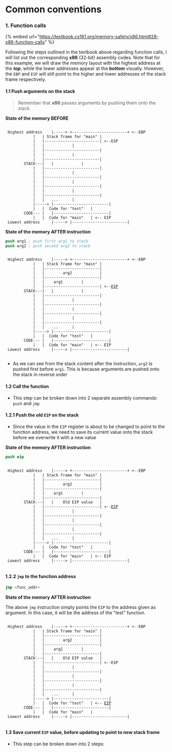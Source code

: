 # Common conventions

### 1. Function calls

{% embed url="https://textbook.cs161.org/memory-safety/x86.html#28-x86-function-calls" %}

Following the steps outlined in the textbook above regarding function calls, I will list out the corresponding **x86** (32-bit) assembly codes. Note that for this example, we will draw the memory layout with the highest address at the _**top**_, while the lower addresses appear at the _**bottom**_ visually. However, the `EBP` and `ESP` will still point to the higher and lower addresses of the stack frame respectively.

#### 1.1 Push arguments on the stack

> Remember that **x86** passes arguments by pushing them onto the stack&#x20;

**State of the memory BEFORE**

```

 Highest address	|----->	+------------------------+ <--EBP
			|	| Stack frame for "main" |			 
			|	|------------------------| <--ESP			 
			|	| 			 |
			|	|------------------------|			 
			|	|			 |
			|	|------------------------|
		STACK---|	|			 |		 	
			|	|------------------------|
			|	|			 |	
			|	|------------------------|
			|	|			 |	
			|	|------------------------|
			|	|			 |	
			|	|------------------------|
			|	|	...		 |	
			|----->	|------------------------|
			|	|  Code for "test"	 |	 	
		CODE---	|	|------------------------|
			|	|  Code for "main"	 | <-- EIP	 	
 Lowest address		|----->	|------------------------| 

```

**State of the memory AFTER instruction**

```nasm
push arg1 ; push first arg1 to stack
push arg2 ; push second arg2 to stack
```

<pre><code>
 Highest address	|----->	+------------------------+ &#x3C;--EBP
			|	| Stack frame for "main" |			 
			|	|------------------------| 			 
			|	|        arg2	         |
			|	|------------------------|			 
			|	|	 arg1		 |
			|	|------------------------| &#x3C;--<a data-footnote-ref href="#user-content-fn-1">ESP</a>
		STACK---|	|			 |		 	
			|	|------------------------|
			|	|			 |	
			|	|------------------------|
			|	|			 |	
			|	|------------------------|
			|	|			 |	
			|	|------------------------|
			|	|	...		 |	
			|----->	|------------------------|
			|	|  Code for "test"	 |	 	
		CODE---	|	|------------------------|
			|	|  Code for "main"	 | &#x3C;-- EIP	 	
 Lowest address		|----->	|------------------------| 

</code></pre>

* As we can see from the stack content after the instruction, `arg2` is pushed first before `arg1`. This is because arguments are pushed onto the stack in reverse order

#### 1.2 Call the function

* This step can be broken down into 2 separate assembly commands: `push` and `jmp`

#### 1.2.1 Push the old `EIP` on the stack

* Since the value in the `EIP` register is about to be changed to point to the function address, we need to save its current value onto the stack before we overwrite it with a new value

**State of the memory AFTER instruction**

```nasm
push eip
```

<pre><code>
 Highest address	|----->	+------------------------+ &#x3C;--EBP
			|	| Stack frame for "main" |			 
			|	|------------------------| 			 
			|	|        arg2	         |
			|	|------------------------|			 
			|	|	 arg1		 |
			|	|------------------------| 
		STACK---|	|    Old EIP value	 |		 	
			|	|------------------------| &#x3C;--<a data-footnote-ref href="#user-content-fn-2">ESP</a>
			|	|			 |	
			|	|------------------------|
			|	|			 |	
			|	|------------------------|
			|	|			 |	
			|	|------------------------|
			|	|	...		 |	
			|----->	|------------------------|
			|	|  Code for "test"	 |	 	
		CODE---	|	|------------------------|
			|	|  Code for "main"	 | &#x3C;-- EIP	 	
 Lowest address		|----->	|------------------------| 

</code></pre>

#### 1.2.2 `jmp` to the function address

```nasm
jmp <func_addr>
```

**State of the memory AFTER instruction**

The above `jmp` instruction simply points the `EIP` to the address given as argument. In this case, it will be the address of the "test" function.

<pre><code>
 Highest address	|----->	+------------------------+ &#x3C;--EBP
			|	| Stack frame for "main" |			 
			|	|------------------------| 			 
			|	|        arg2	         |
			|	|------------------------|			 
			|	|	 arg1		 |
			|	|------------------------| 
		STACK---|	|    Old EIP value	 |		 	
			|	|------------------------| &#x3C;--ESP
			|	|			 |	
			|	|------------------------|
			|	|			 |	
			|	|------------------------|
			|	|			 |	
			|	|------------------------|
			|	|	...		 |	
			|----->	|------------------------|
			|	|  Code for "test"	 | &#x3C;-- <a data-footnote-ref href="#user-content-fn-3">EIP</a>	 	
		CODE---	|	|------------------------|
			|	|  Code for "main"	 | 	 	
 Lowest address		|----->	|------------------------| 

</code></pre>

#### 1.3 Save current `EIP` value, before updating to point to new stack frame

* This step can be broken down into 2 steps:&#x20;





[^1]: ESP decrements by 4\*2 = 8

[^2]: ESP decrement after pushing old EIP

[^3]: EIP now points to the code addres for "test"
